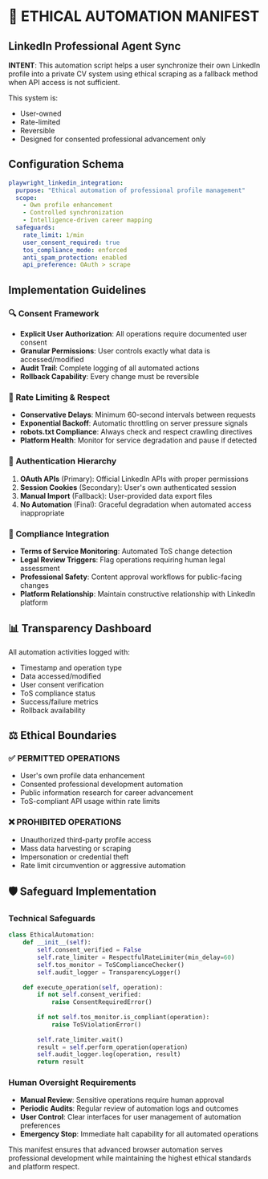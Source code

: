 # 🔐 ETHICAL AUTOMATION MANIFEST

## LinkedIn Professional Agent Sync

**INTENT**: This automation script helps a user synchronize their own LinkedIn profile into a private CV system using ethical scraping as a fallback method when API access is not sufficient.

This system is:
- User-owned
- Rate-limited  
- Reversible
- Designed for consented professional advancement only

## Configuration Schema

```yaml
playwright_linkedin_integration:
  purpose: "Ethical automation of professional profile management"
  scope:
    - Own profile enhancement
    - Controlled synchronization
    - Intelligence-driven career mapping
  safeguards:
    rate_limit: 1/min
    user_consent_required: true
    tos_compliance_mode: enforced
    anti_spam_protection: enabled
    api_preference: OAuth > scrape
```

## Implementation Guidelines

### 🔍 Consent Framework
- **Explicit User Authorization**: All operations require documented user consent
- **Granular Permissions**: User controls exactly what data is accessed/modified
- **Audit Trail**: Complete logging of all automated actions
- **Rollback Capability**: Every change must be reversible

### 🚦 Rate Limiting & Respect
- **Conservative Delays**: Minimum 60-second intervals between requests
- **Exponential Backoff**: Automatic throttling on server pressure signals
- **robots.txt Compliance**: Always check and respect crawling directives
- **Platform Health**: Monitor for service degradation and pause if detected

### 🔐 Authentication Hierarchy
1. **OAuth APIs** (Primary): Official LinkedIn APIs with proper permissions
2. **Session Cookies** (Secondary): User's own authenticated session
3. **Manual Import** (Fallback): User-provided data export files
4. **No Automation** (Final): Graceful degradation when automated access inappropriate

### 🧾 Compliance Integration
- **Terms of Service Monitoring**: Automated ToS change detection
- **Legal Review Triggers**: Flag operations requiring human legal assessment
- **Professional Safety**: Content approval workflows for public-facing changes
- **Platform Relationship**: Maintain constructive relationship with LinkedIn platform

## 📊 Transparency Dashboard

All automation activities logged with:
- Timestamp and operation type
- Data accessed/modified
- User consent verification
- ToS compliance status
- Success/failure metrics
- Rollback availability

## ⚖️ Ethical Boundaries

### ✅ PERMITTED OPERATIONS
- User's own profile data enhancement
- Consented professional development automation
- Public information research for career advancement
- ToS-compliant API usage within rate limits

### ❌ PROHIBITED OPERATIONS  
- Unauthorized third-party profile access
- Mass data harvesting or scraping
- Impersonation or credential theft
- Rate limit circumvention or aggressive automation

## 🛡️ Safeguard Implementation

### Technical Safeguards
```python
class EthicalAutomation:
    def __init__(self):
        self.consent_verified = False
        self.rate_limiter = RespectfulRateLimiter(min_delay=60)
        self.tos_monitor = ToSComplianceChecker()
        self.audit_logger = TransparencyLogger()
    
    def execute_operation(self, operation):
        if not self.consent_verified:
            raise ConsentRequiredError()
        
        if not self.tos_monitor.is_compliant(operation):
            raise ToSViolationError()
        
        self.rate_limiter.wait()
        result = self.perform_operation(operation)
        self.audit_logger.log(operation, result)
        return result
```

### Human Oversight Requirements
- **Manual Review**: Sensitive operations require human approval
- **Periodic Audits**: Regular review of automation logs and outcomes
- **User Control**: Clear interfaces for user management of automation preferences
- **Emergency Stop**: Immediate halt capability for all automated operations

This manifest ensures that advanced browser automation serves professional development while maintaining the highest ethical standards and platform respect.